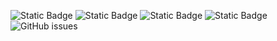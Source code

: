 ![Static Badge](https://img.shields.io/badge/blacklists-61-000000) ![Static Badge](https://img.shields.io/badge/blacklisted-2999071-cc0000) ![Static Badge](https://img.shields.io/badge/whitelisted-2254-00CC00) ![Static Badge](https://img.shields.io/badge/streaming_blacklist-28107-000000) ![GitHub issues](https://img.shields.io/github/issues/fabriziosalmi/blacklists)
